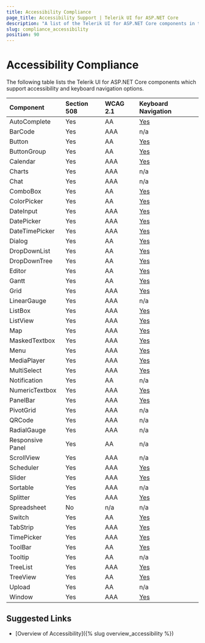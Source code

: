 ```yaml
---
title: Accessibility Compliance
page_title: Accessibility Support | Telerik UI for ASP.NET Core
description: "A list of the Telerik UI for ASP.NET Core components in terms of the accessibility and keyboard navigation support they provide."
slug: compliance_accessibility
position: 90
---
```


# Accessibility Compliance

The following table lists the Telerik UI for ASP.NET Core components which support accessibility and keyboard navigation options.

|Component     |Section 508 |WCAG 2.1  |Keyboard Navigation
|:---          |:---        |:---      |:---
|AutoComplete  |Yes         |AA        |[Yes](http://demos.telerik.com/aspnet-core/autocomplete/keyboard-navigation)
|BarCode	     |Yes         |AAA       |n/a
|Button 	     |Yes         |AA        |[Yes](http://demos.telerik.com/aspnet-core/button/keyboard-navigation)
|ButtonGroup   |Yes         |AA        |[Yes](http://demos.telerik.com/aspnet-core/buttongroup/keyboard-navigation)
|Calendar	     |Yes         |AAA       |[Yes](http://demos.telerik.com/aspnet-core/calendar/keyboard-navigation)
|Charts        |Yes         |AAA       |n/a
|Chat          |Yes         |AAA       |n/a
|ComboBox      |Yes         |AA        |[Yes](http://demos.telerik.com/aspnet-core/combobox/keyboard-navigation)
|ColorPicker   |Yes         |AA        |[Yes](http://demos.telerik.com/aspnet-core/colorpicker/keyboard-navigation)
|DateInput	   |Yes         |AAA       |[Yes](http://demos.telerik.com/aspnet-core/dateinput/keyboard-navigation)
|DatePicker	   |Yes         |AAA       |[Yes](http://demos.telerik.com/aspnet-core/datepicker/keyboard-navigation)
|DateTimePicker|Yes         |AAA       |[Yes](http://demos.telerik.com/aspnet-core/datetimepicker/keyboard-navigation)
|Dialog	       |Yes         |AA        |[Yes](http://demos.telerik.com/aspnet-core/dialog/keyboard-navigation)
|DropDownList  |Yes         |AA        |[Yes](http://demos.telerik.com/aspnet-core/dropdownlist/keyboard-navigation)
|DropDownTree  |Yes         |AA        |[Yes](http://demos.telerik.com/aspnet-core/dropdowntree/keyboard-navigation)
|Editor        |Yes         |AA        |[Yes](http://demos.telerik.com/aspnet-core/editor/keyboard-navigation)
|Gantt         |Yes         |AA        |[Yes](http://demos.telerik.com/aspnet-core/gantt/keyboard-navigation)
|Grid          |Yes         |AAA       |[Yes](http://demos.telerik.com/aspnet-core/grid/keyboard-navigation)
|LinearGauge   |Yes         |AAA       |n/a
|ListBox       |Yes         |AAA       |[Yes](http://demos.telerik.com/aspnet-core/listbox/keyboard-navigation)
|ListView	     |Yes         |AAA       |[Yes](http://demos.telerik.com/aspnet-core/listview/keyboard-navigation)
|Map	         |Yes         |AAA       |[Yes](http://demos.telerik.com/aspnet-core/map/index)
|MaskedTextbox |Yes         |AAA       |[Yes](http://demos.telerik.com/aspnet-core/maskedtextbox/index)
|Menu          |Yes         |AAA       |[Yes](http://demos.telerik.com/aspnet-core/menu/keyboard-navigation)
|MediaPlayer   |Yes         |AAA       |[Yes](http://demos.telerik.com/aspnet-core/mediaplayer/keyboard-navigation)
|MultiSelect   |Yes         |AAA       |[Yes](http://demos.telerik.com/aspnet-core/multiselect/keyboard-navigation)
|Notification  |Yes         |AA        |n/a
|NumericTextbox|Yes         |AAA       |[Yes](http://demos.telerik.com/aspnet-core/numerictextbox/keyboard-navigation)
|PanelBar	     |Yes         |AAA       |[Yes](http://demos.telerik.com/aspnet-core/panelbar/keyboard-navigation)
|PivotGrid	   |Yes         |AAA       |n/a
|QRCode	   	   |Yes         |AAA       |n/a
|RadialGauge   |Yes         |AAA       |n/a
|Responsive Panel |Yes      |AA        |n/a
|ScrollView	   |Yes         |AAA       |n/a
|Scheduler	   |Yes         |AAA       |[Yes](http://demos.telerik.com/aspnet-core/scheduler/selection)
|Slider	       |Yes         |AAA       |[Yes](http://demos.telerik.com/aspnet-core/slider/keyboard-navigation)
|Sortable	     |Yes         |AAA       |n/a
|Splitter      |Yes         |AAA       |[Yes](http://demos.telerik.com/aspnet-core/splitter/keyboard-navigation)
|Spreadsheet   |No          |n/a       |n/a
|Switch        |Yes         |AA        |[Yes](http://demos.telerik.com/aspnet-core/switch/keyboard-navigation)
|TabStrip	     |Yes         |AAA       |[Yes](http://demos.telerik.com/aspnet-core/tabstrip/keyboard-navigation)
|TimePicker	   |Yes         |AAA       |[Yes](http://demos.telerik.com/aspnet-core/timepicker/keyboard-navigation)
|ToolBar	     |Yes         |AA        |[Yes](http://demos.telerik.com/aspnet-core/toolbar/index)
|Tooltip	     |Yes         |AA        |n/a
|TreeList	     |Yes         |AAA       |[Yes](http://demos.telerik.com/aspnet-core/treelist/keyboard-navigation)
|TreeView	     |Yes         |AA        |[Yes](http://demos.telerik.com/aspnet-core/treeview/keyboard-navigation)
|Upload 	     |Yes         |AA        |n/a
|Window 	     |Yes         |AAA       |[Yes](http://demos.telerik.com/aspnet-core/window/keyboard-navigation)

## Suggested Links  

* [Overview of Accessibility]({% slug overview_accessibility %})
